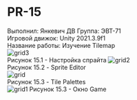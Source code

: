 # PR-15
Выполнил: Янкевич ДВ Группа: ЭВТ-71  
Игровой движок: Unity 2021.3.9f1  
Название работы: Изучение Tilemap  
![grid3](https://user-images.githubusercontent.com/119736937/205517214-d6d33ea3-f5a5-4095-bf29-ff79a7a22323.PNG)  
Рисунок 15.1 - Настройка спрайта
![grid2](https://user-images.githubusercontent.com/119736937/205517233-a55f4637-1e8b-4525-81e4-7ac3209e3e57.png)  
Рисунок 15.2 - Sprite Editor  
![grid](https://user-images.githubusercontent.com/119736937/205517246-818db31a-0957-4d41-b675-7d36a7275d1c.PNG)  
Рисунок 15.3 - Tile Palettes  
![grid1](https://user-images.githubusercontent.com/119736937/205517272-86edd345-3a2b-453c-98de-db0c9cf3f5a5.PNG)
Рисунок 15.3 - Окно Game  
